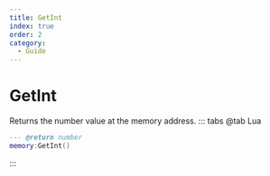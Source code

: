 ```yaml
---
title: GetInt
index: true
order: 2
category:
  - Guide
---
```


# GetInt
Returns the number value at the memory address.
::: tabs
@tab Lua
```lua
--- @return number
memory:GetInt()
```

:::